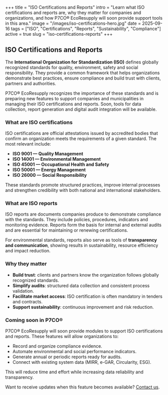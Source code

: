 +++
title = "ISO Certifications and Reports"
intro = "Learn what ISO certifications and reports are, why they matter for companies and organizations, and how P7CO® EcoResupply will soon provide support tools in this area."
image = "/images/iso-certifications-hero.jpg"
date = 2025-09-16
tags = ["ISO", "Certifications", "Reports", "Sustainability", "Compliance"]
active = true
slug = "iso-certifications-reports"
+++

## ISO Certifications and Reports

The **International Organization for Standardization (ISO)** defines globally recognized standards for quality, environment, safety and social responsibility. They provide a common framework that helps organizations demonstrate best practices, ensure compliance and build trust with clients, partners and authorities.

P7CO® EcoResupply recognizes the importance of these standards and is preparing new features to support companies and municipalities in managing their ISO certifications and reports. Soon, tools for data collection, report generation and digital audit integration will be available.

### What are ISO certifications

ISO certifications are official attestations issued by accredited bodies that confirm an organization meets the requirements of a given standard. The most relevant include:

- **ISO 9001 — Quality Management**  
- **ISO 14001 — Environmental Management**  
- **ISO 45001 — Occupational Health and Safety**  
- **ISO 50001 — Energy Management**  
- **ISO 26000 — Social Responsibility**

These standards promote structured practices, improve internal processes and strengthen credibility with both national and international stakeholders.

### What are ISO reports

ISO reports are documents companies produce to demonstrate compliance with the standards. They include policies, procedures, indicators and monitoring evidence. Reports form the basis for internal and external audits and are essential for maintaining or renewing certifications.

For environmental standards, reports also serve as tools of **transparency and communication**, showing results in sustainability, resource efficiency and impact reduction.

### Why they matter

- **Build trust**: clients and partners know the organization follows globally recognized standards.  
- **Simplify audits**: structured data collection and consistent process validation.  
- **Facilitate market access**: ISO certification is often mandatory in tenders and contracts.  
- **Support sustainability**: continuous improvement and risk reduction.

### Coming soon in P7CO®

P7CO® EcoResupply will soon provide modules to support ISO certifications and reports. These features will allow organizations to:

- Record and organize compliance evidence.  
- Automate environmental and social performance indicators.  
- Generate annual or periodic reports ready for audits.  
- Connect with existing system data (MIRR, e-GAR, Circularity, ESG).  

This will reduce time and effort while increasing data reliability and transparency.

Want to receive updates when this feature becomes available? [Contact us](/en/home/contact).
